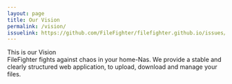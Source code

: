```yaml
---
layout: page
title: Our Vision
permalink: /vision/
issuelink: https://github.com/FileFighter/filefighter.github.io/issues/4
---
```

This is our Vision  
FileFighter fights against chaos in your home-Nas.
We provide a stable and clearly structured web application, to upload, download and manage your files.
